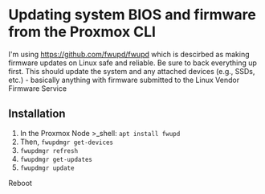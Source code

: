 # Updating system BIOS and firmware from the Proxmox CLI

I'm using https://github.com/fwupd/fwupd which is descirbed as making firmware updates on Linux safe and reliable. Be sure to back everything up first. This should update the system and any attached devices (e.g., SSDs, etc.) - basically anything with firmware submitted to the Linux Vendor Firmware Service 

## Installation

1. In the Proxmox Node >_shell: `apt install fwupd`
2. Then, `fwupdmgr get-devices`
3. `fwupdmgr refresh`
4. `fwupdmgr get-updates`
5. `fwupdmgr update`

Reboot